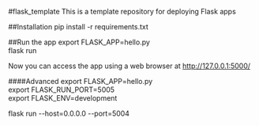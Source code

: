 #flask_template
This is a template repository for deploying Flask apps

##Installation
pip install -r requirements.txt

##Run the app
export FLASK_APP=hello.py  
flask run

Now you can access the app using a web browser at http://127.0.0.1:5000/

####Advanced 
export FLASK_APP=hello.py  
export FLASK_RUN_PORT=5005  
export FLASK_ENV=development 

flask run --host=0.0.0.0 --port=5004  
